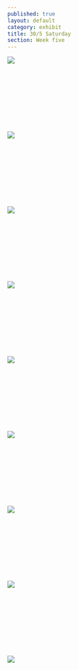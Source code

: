 ```yaml
---
published: true
layout: default
category: exhibit
title: 30/5 Saturday
section: Week five
---
```


<img src="https://i.imgur.com/4kLNKv6l.jpg">
<br><br>
<br><br>
<br><br>
<br><br>
<br><br>
<img src="https://i.imgur.com/yeS5TCBl.jpg">
<br><br>
<br><br>
<br><br>
<br><br>
<br><br>
<img src="https://i.imgur.com/rCFtvOdl.jpg">
<br><br>
<br><br>
<br><br>
<br><br>
<br><br>
<img src="https://i.imgur.com/avZRX3al.jpg">
<br><br>
<br><br>
<br><br>
<br><br>
<br><br>
<img src="https://i.imgur.com/bh2nbSGl.jpg">
<br><br>
<br><br>
<br><br>
<br><br>
<br><br>
<img src="https://i.imgur.com/7th9g46l.jpg">
<br><br>
<br><br>
<br><br>
<br><br>
<br><br>
<img src="https://i.imgur.com/PwsBAk7l.jpg">
<br><br>
<br><br>
<br><br>
<br><br>
<br><br>
<img src="https://i.imgur.com/znW7IWll.jpg">
<br><br>
<br><br>
<br><br>
<br><br>
<br><br>
<img src="https://i.imgur.com/oQkCUjOl.jpg">
<br><br>
<br><br>
<br><br>
<br><br>
<br><br>

